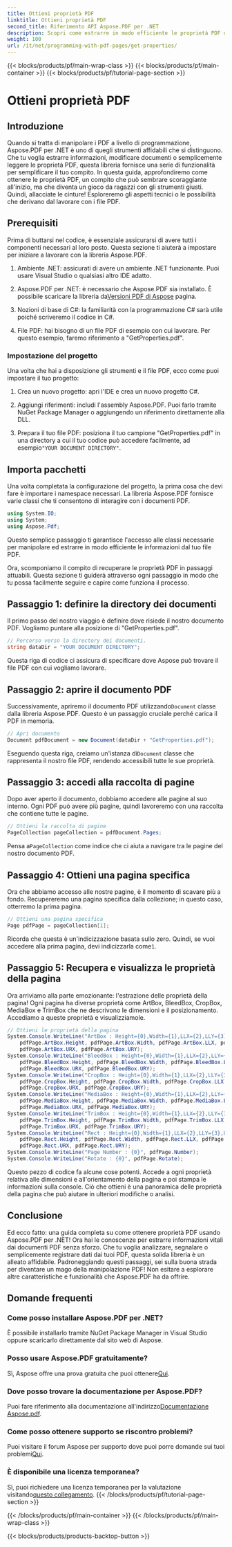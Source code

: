 ```yaml
---
title: Ottieni proprietà PDF
linktitle: Ottieni proprietà PDF
second_title: Riferimento API Aspose.PDF per .NET
description: Scopri come estrarre in modo efficiente le proprietà PDF utilizzando Aspose.PDF per .NET. Guida dettagliata con esempi di codice e best practice.
weight: 100
url: /it/net/programming-with-pdf-pages/get-properties/
---
```


{{< blocks/products/pf/main-wrap-class >}}
{{< blocks/products/pf/main-container >}}
{{< blocks/products/pf/tutorial-page-section >}}

# Ottieni proprietà PDF

## Introduzione

Quando si tratta di manipolare i PDF a livello di programmazione, Aspose.PDF per .NET è uno di quegli strumenti affidabili che si distinguono. Che tu voglia estrarre informazioni, modificare documenti o semplicemente leggere le proprietà PDF, questa libreria fornisce una serie di funzionalità per semplificare il tuo compito. In questa guida, approfondiremo come ottenere le proprietà PDF, un compito che può sembrare scoraggiante all'inizio, ma che diventa un gioco da ragazzi con gli strumenti giusti. Quindi, allacciate le cinture! Esploreremo gli aspetti tecnici o le possibilità che derivano dal lavorare con i file PDF.

## Prerequisiti

Prima di buttarsi nel codice, è essenziale assicurarsi di avere tutti i componenti necessari al loro posto. Questa sezione ti aiuterà a impostare per iniziare a lavorare con la libreria Aspose.PDF.

1. Ambiente .NET: assicurati di avere un ambiente .NET funzionante. Puoi usare Visual Studio o qualsiasi altro IDE adatto.
   
2.  Aspose.PDF per .NET: è necessario che Aspose.PDF sia installato. È possibile scaricare la libreria da[Versioni PDF di Aspose](https://releases.aspose.com/pdf/net/) pagina.

3. Nozioni di base di C#: la familiarità con la programmazione C# sarà utile poiché scriveremo il codice in C#.

4. File PDF: hai bisogno di un file PDF di esempio con cui lavorare. Per questo esempio, faremo riferimento a "GetProperties.pdf".

### Impostazione del progetto

Una volta che hai a disposizione gli strumenti e il file PDF, ecco come puoi impostare il tuo progetto:

1. Crea un nuovo progetto: apri l'IDE e crea un nuovo progetto C#.

2. Aggiungi riferimenti: includi l'assembly Aspose.PDF. Puoi farlo tramite NuGet Package Manager o aggiungendo un riferimento direttamente alla DLL.

3.  Prepara il tuo file PDF: posiziona il tuo campione "GetProperties.pdf" in una directory a cui il tuo codice può accedere facilmente, ad esempio`"YOUR DOCUMENT DIRECTORY"`.

## Importa pacchetti

Una volta completata la configurazione del progetto, la prima cosa che devi fare è importare i namespace necessari. La libreria Aspose.PDF fornisce varie classi che ti consentono di interagire con i documenti PDF.

```csharp
using System.IO;
using System;
using Aspose.Pdf;
```

Questo semplice passaggio ti garantisce l'accesso alle classi necessarie per manipolare ed estrarre in modo efficiente le informazioni dal tuo file PDF.

Ora, scomponiamo il compito di recuperare le proprietà PDF in passaggi attuabili. Questa sezione ti guiderà attraverso ogni passaggio in modo che tu possa facilmente seguire e capire come funziona il processo.

## Passaggio 1: definire la directory dei documenti

Il primo passo del nostro viaggio è definire dove risiede il nostro documento PDF. Vogliamo puntare alla posizione di "GetProperties.pdf".

```csharp
// Percorso verso la directory dei documenti.
string dataDir = "YOUR DOCUMENT DIRECTORY";
```

Questa riga di codice ci assicura di specificare dove Aspose può trovare il file PDF con cui vogliamo lavorare.

## Passaggio 2: aprire il documento PDF

 Successivamente, apriremo il documento PDF utilizzando`Document` classe dalla libreria Aspose.PDF. Questo è un passaggio cruciale perché carica il PDF in memoria.

```csharp
// Apri documento
Document pdfDocument = new Document(dataDir + "GetProperties.pdf");
```

 Eseguendo questa riga, creiamo un'istanza di`Document` classe che rappresenta il nostro file PDF, rendendo accessibili tutte le sue proprietà.

## Passaggio 3: accedi alla raccolta di pagine

Dopo aver aperto il documento, dobbiamo accedere alle pagine al suo interno. Ogni PDF può avere più pagine, quindi lavoreremo con una raccolta che contiene tutte le pagine.

```csharp
// Ottieni la raccolta di pagine
PageCollection pageCollection = pdfDocument.Pages;
```

 Pensa a`PageCollection` come indice che ci aiuta a navigare tra le pagine del nostro documento PDF.

## Passaggio 4: Ottieni una pagina specifica

Ora che abbiamo accesso alle nostre pagine, è il momento di scavare più a fondo. Recupereremo una pagina specifica dalla collezione; in questo caso, otterremo la prima pagina.

```csharp
// Ottieni una pagina specifica
Page pdfPage = pageCollection[1];
```

 Ricorda che questa è un'indicizzazione basata sullo zero. Quindi, se vuoi accedere alla prima pagina, devi indicizzarla come`1`.

## Passaggio 5: Recupera e visualizza le proprietà della pagina

Ora arriviamo alla parte emozionante: l'estrazione delle proprietà della pagina! Ogni pagina ha diverse proprietà come ArtBox, BleedBox, CropBox, MediaBox e TrimBox che ne descrivono le dimensioni e il posizionamento. Accediamo a queste proprietà e visualizziamole.

```csharp
// Ottieni le proprietà della pagina
System.Console.WriteLine("ArtBox : Height={0},Width={1},LLX={2},LLY={3},URX={4},URY={5}", 
    pdfPage.ArtBox.Height, pdfPage.ArtBox.Width, pdfPage.ArtBox.LLX, pdfPage.ArtBox.LLY, 
    pdfPage.ArtBox.URX, pdfPage.ArtBox.URY);
System.Console.WriteLine("BleedBox : Height={0},Width={1},LLX={2},LLY={3},URX={4},URY={5}", 
    pdfPage.BleedBox.Height, pdfPage.BleedBox.Width, pdfPage.BleedBox.LLX, pdfPage.BleedBox.LLY, 
    pdfPage.BleedBox.URX, pdfPage.BleedBox.URY);
System.Console.WriteLine("CropBox : Height={0},Width={1},LLX={2},LLY={3},URX={4},URY={5}", 
    pdfPage.CropBox.Height, pdfPage.CropBox.Width, pdfPage.CropBox.LLX, pdfPage.CropBox.LLY, 
    pdfPage.CropBox.URX, pdfPage.CropBox.URY);
System.Console.WriteLine("MediaBox : Height={0},Width={1},LLX={2},LLY={3},URX={4},URY={5}", 
    pdfPage.MediaBox.Height, pdfPage.MediaBox.Width, pdfPage.MediaBox.LLX, pdfPage.MediaBox.LLY, 
    pdfPage.MediaBox.URX, pdfPage.MediaBox.URY);
System.Console.WriteLine("TrimBox : Height={0},Width={1},LLX={2},LLY={3},URX={4},URY={5}", 
    pdfPage.TrimBox.Height, pdfPage.TrimBox.Width, pdfPage.TrimBox.LLX, pdfPage.TrimBox.LLY, 
    pdfPage.TrimBox.URX, pdfPage.TrimBox.URY);
System.Console.WriteLine("Rect : Height={0},Width={1},LLX={2},LLY={3},URX={4},URY={5}", 
    pdfPage.Rect.Height, pdfPage.Rect.Width, pdfPage.Rect.LLX, pdfPage.Rect.LLY, 
    pdfPage.Rect.URX, pdfPage.Rect.URY);
System.Console.WriteLine("Page Number : {0}", pdfPage.Number);
System.Console.WriteLine("Rotate : {0}", pdfPage.Rotate);
```

Questo pezzo di codice fa alcune cose potenti. Accede a ogni proprietà relativa alle dimensioni e all'orientamento della pagina e poi stampa le informazioni sulla console. Ciò che ottieni è una panoramica delle proprietà della pagina che può aiutare in ulteriori modifiche o analisi.

## Conclusione

Ed ecco fatto: una guida completa su come ottenere proprietà PDF usando Aspose.PDF per .NET! Ora hai le conoscenze per estrarre informazioni vitali dai documenti PDF senza sforzo. Che tu voglia analizzare, segnalare o semplicemente registrare dati dai tuoi PDF, questa solida libreria è un alleato affidabile. Padroneggiando questi passaggi, sei sulla buona strada per diventare un mago della manipolazione PDF! Non esitare a esplorare altre caratteristiche e funzionalità che Aspose.PDF ha da offrire.

## Domande frequenti

### Come posso installare Aspose.PDF per .NET?  
È possibile installarlo tramite NuGet Package Manager in Visual Studio oppure scaricarlo direttamente dal sito web di Aspose.

### Posso usare Aspose.PDF gratuitamente?  
 Sì, Aspose offre una prova gratuita che puoi ottenere[Qui](https://releases.aspose.com/).

### Dove posso trovare la documentazione per Aspose.PDF?  
 Puoi fare riferimento alla documentazione all'indirizzo[Documentazione Aspose.pdf](https://reference.aspose.com/pdf/net/).

### Come posso ottenere supporto se riscontro problemi?  
 Puoi visitare il forum Aspose per supporto dove puoi porre domande sui tuoi problemi[Qui](https://forum.aspose.com/c/pdf/10).

### È disponibile una licenza temporanea?  
Sì, puoi richiedere una licenza temporanea per la valutazione visitando[questo collegamento](https://purchase.aspose.com/temporary-license/).
{{< /blocks/products/pf/tutorial-page-section >}}

{{< /blocks/products/pf/main-container >}}
{{< /blocks/products/pf/main-wrap-class >}}

{{< blocks/products/products-backtop-button >}}

